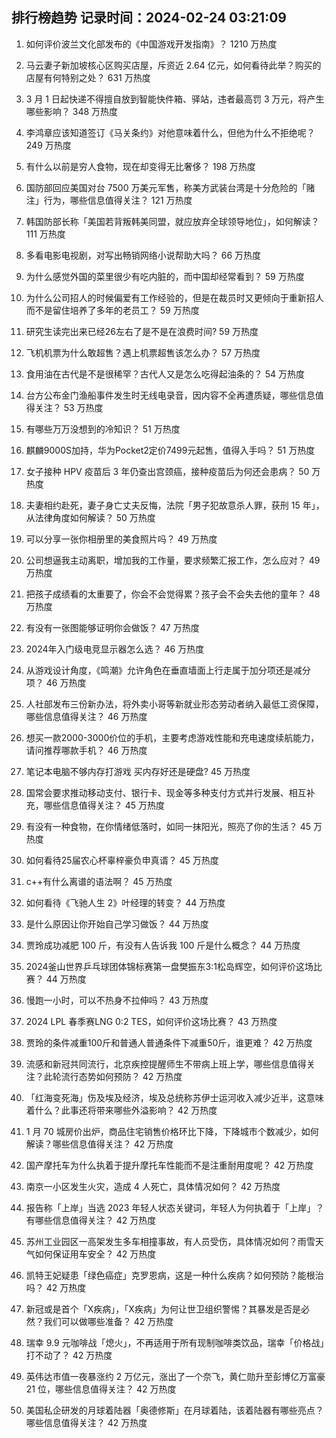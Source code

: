 
## 排行榜趋势 记录时间：2024-02-24 03:21:09
  
  1. 如何评价波兰文化部发布的《中国游戏开发指南》？ 1210 万热度
    
  2. 马云妻子新加坡核心区购买店屋，斥资近 2.64 亿元，如何看待此举？购买的店屋有何特别之处？ 631 万热度
    
  3. 3 月 1 日起快递不得擅自放到智能快件箱、驿站，违者最高罚 3 万元，将产生哪些影响？ 348 万热度
    
  4. 李鸿章应该知道签订《马关条约》对他意味着什么，但他为什么不拒绝呢？ 249 万热度
    
  5. 有什么以前是穷人食物，现在却变得无比奢侈？ 198 万热度
    
  6. 国防部回应美国对台 7500 万美元军售，称美方武装台湾是十分危险的「赌注」行为，哪些信息值得关注？ 121 万热度
    
  7. 韩国防部长称「美国若背叛韩美同盟，就应放弃全球领导地位」，如何解读？ 111 万热度
    
  8. 多看电影电视剧，对写出畅销网络小说帮助大吗？ 66 万热度
    
  9. 为什么感觉外国的菜里很少有吃内脏的，而中国却经常看到？ 59 万热度
    
  10. 为什么公司招人的时候偏爱有工作经验的，但是在裁员时又更倾向于重新招人而不是留住培养了多年的老员工？ 59 万热度
    
  11. 研究生读完出来已经26左右了是不是在浪费时间? 59 万热度
    
  12. 飞机机票为什么敢超售？遇上机票超售该怎么办？ 57 万热度
    
  13. 食用油在古代是不是很稀罕？古代人又是怎么吃得起油条的？ 54 万热度
    
  14. 台方公布金门渔船事件发生时无线电录音，因内容不全再遭质疑，哪些信息值得关注？ 53 万热度
    
  15. 有哪些万万没想到的冷知识？ 51 万热度
    
  16. 麒麟9000S加持，华为Pocket2定价7499元起售，值得入手吗？ 51 万热度
    
  17. 女子接种 HPV 疫苗后 3 年仍查出宫颈癌，接种疫苗后为何还会患病？ 50 万热度
    
  18. 夫妻相约赴死，妻子身亡丈夫反悔，法院「男子犯故意杀人罪，获刑 15 年」，从法律角度如何解读？ 50 万热度
    
  19. 可以分享一张你相册里的美食照片吗？ 49 万热度
    
  20. 公司想逼我主动离职，增加我的工作量，要求频繁汇报工作，怎么应对？ 49 万热度
    
  21. 把孩子成绩看的太重要了，你会不会觉得累？孩子会不会失去他的童年？ 48 万热度
    
  22. 有没有一张图能够证明你会做饭？ 47 万热度
    
  23. 2024年入门级电竞显示器怎么选？ 46 万热度
    
  24. 从游戏设计角度，《鸣潮》允许角色在垂直墙面上行走属于加分项还是减分项？ 46 万热度
    
  25. 人社部发布三份新办法，将外卖小哥等新就业形态劳动者纳入最低工资保障，哪些信息值得关注？ 46 万热度
    
  26. 想买一款2000-3000价位的手机，主要考虑游戏性能和充电速度续航能力，请问推荐哪款手机？ 46 万热度
    
  27. 笔记本电脑不够内存打游戏  买内存好还是硬盘? 45 万热度
    
  28. 国常会要求推动移动支付、银行卡、现金等多种支付方式并行发展、相互补充，哪些信息值得关注？ 45 万热度
    
  29. 有没有一种食物，在你情绪低落时，如同一抹阳光，照亮了你的生活？ 45 万热度
    
  30. 如何看待25届农心杯辜梓豪负申真谞？ 45 万热度
    
  31. c++有什么离谱的语法啊？ 45 万热度
    
  32. 如何看待《飞驰人生 2》叶经理的转变？ 44 万热度
    
  33. 是什么原因让你开始自己学习做饭？ 44 万热度
    
  34. 贾玲成功减肥 100 斤，有没有人告诉我 100 斤是什么概念？ 44 万热度
    
  35. 2024釜山世界乒乓球团体锦标赛第一盘樊振东3:1松岛辉空，如何评价这场比赛？ 44 万热度
    
  36. 慢跑一小时，可以不热身不拉伸吗？ 43 万热度
    
  37. 2024 LPL 春季赛LNG 0:2 TES，如何评价这场比赛？ 43 万热度
    
  38. 贾玲的条件减重100斤和普通人普通条件下减重50斤，谁更难？ 42 万热度
    
  39. 流感和新冠共同流行，北京疾控提醒师生不带病上班上学，哪些信息值得关注？此轮流行态势如何预防？ 42 万热度
    
  40. 「红海变死海」伤及埃及经济，埃及总统称苏伊士运河收入减少近半，这意味着什么？此事还将带来哪些外溢影响？ 42 万热度
    
  41. 1 月 70 城房价出炉，商品住宅销售价格环比下降，下降城市个数减少，如何解读？哪些信息值得关注？ 42 万热度
    
  42. 国产摩托车为什么执着于提升摩托车性能而不是注重耐用度呢？ 42 万热度
    
  43. 南京一小区发生火灾，造成 4 人死亡，具体情况如何？ 42 万热度
    
  44. 报告称「上岸」当选 2023 年轻人状态关键词，年轻人为何执着于「上岸」？有哪些信息值得关注？ 42 万热度
    
  45. 苏州工业园区一高架发生多车相撞事故，有人员受伤，具体情况如何？雨雪天气如何保证用车安全？ 42 万热度
    
  46. 凯特王妃疑患「绿色癌症」克罗恩病，这是一种什么疾病？如何预防？能根治吗？ 42 万热度
    
  47. 新冠或是首个「X疾病」，「X疾病」为何让世卫组织警惕？其暴发是否是必然？我们可以做哪些准备？ 42 万热度
    
  48. 瑞幸 9.9 元咖啡战「熄火」，不再适用于所有现制咖啡类饮品，瑞幸「价格战」打不动了？ 42 万热度
    
  49. 英伟达市值一夜暴涨约 2 万亿元，涨出了一个奈飞，黄仁勋升至彭博亿万富豪 21 位，哪些信息值得关注？ 42 万热度
    
  50. 美国私企研发的月球着陆器「奥德修斯」在月球着陆，该着陆器有哪些亮点？哪些信息值得关注？ 42 万热度
    